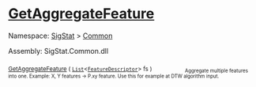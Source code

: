 # [GetAggregateFeature](./Signature-100663442.md)

Namespace: [SigStat]() > [Common](./../README.md)

Assembly: SigStat.Common.dll

<sub>[GetAggregateFeature](./Signature-100663442.md) ( [`List`](https://docs.microsoft.com/en-us/dotnet/api/System.Collections.Generic.List-1)\<[`FeatureDescriptor`](./../FeatureDescriptor.md)> fs )</sub>&nbsp; &nbsp; &nbsp; &nbsp; &nbsp; &nbsp; &nbsp; &nbsp; &nbsp;<sub><sub>Aggregate multiple features into one. Example: X, Y features -&gt; P.xy feature.  Use this for example at DTW algorithm input.</sub></sub>
